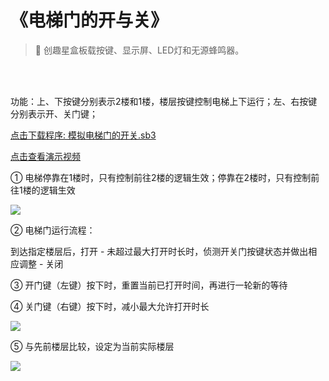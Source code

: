 # 《电梯门的开与关》

> 🧰 创趣星盒板载按键、显示屏、LED灯和无源蜂鸣器。

<br><br>


功能：上、下按键分别表示2楼和1楼，楼层按键控制电梯上下运行；左、右按键分别表示开、关门键；

<a href="/tutorial/starbox_yj/sb3/06/模拟电梯门的开关.sb3">点击下载程序: 模拟电梯门的开关.sb3</a>

<a href="https://www.cfunworld.com" target="_blank">点击查看演示视频</a>

① 电梯停靠在1楼时，只有控制前往2楼的逻辑生效；停靠在2楼时，只有控制前往1楼的逻辑生效

<img src="/images/06/模拟电梯门的开关1.png">

② 电梯门运行流程：

到达指定楼层后，打开 - 未超过最大打开时长时，侦测开关门按键状态并做出相应调整 - 关闭 

③ 开门键（左键）按下时，重置当前已打开时间，再进行一轮新的等待

④ 关门键（右键）按下时，减小最大允许打开时长

<img src="/images/06/模拟电梯门的开关2.png">

⑤ 与先前楼层比较，设定为当前实际楼层

<img src="/images/06/模拟电梯门的开关3.png">


